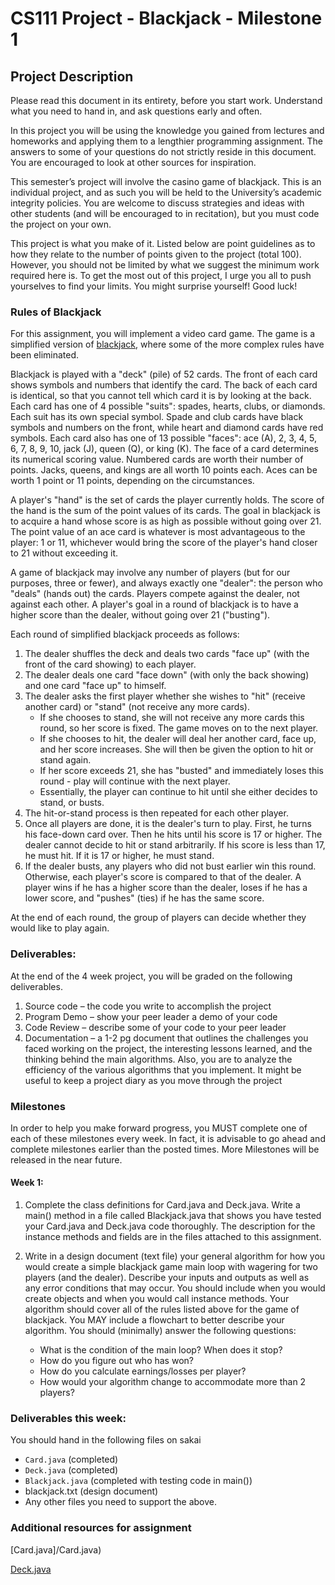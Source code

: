 # CS111 Project - Blackjack - Milestone 1

## Project Description

Please read this document in its entirety, before you start work. Understand what you need to hand in, and ask questions early and often.

In this project you will be using the knowledge you gained from lectures and homeworks and applying them to a lengthier programming assignment. The answers to some of your questions do not strictly reside in this document. You are encouraged to look at other sources for inspiration. 

This semester’s project will involve the casino game of blackjack. This is an individual project, and as such you will be held to the University’s academic integrity policies. You are welcome to discuss strategies and ideas with other students (and will be encouraged to in recitation), but you must code the project on your own.

This project is what you make of it. Listed below are point guidelines as to how they relate to the number of points given to the project (total 100). However, you should not be limited by what we suggest the minimum work required here is. To get the most out of this project, I urge you all to push yourselves to find your limits. You might surprise yourself! Good luck!

### Rules of Blackjack

For this assignment, you will implement a video card game. The game is a simplified version of [blackjack](https://en.wikipedia.org/wiki/Blackjack), where some of the more complex rules have been eliminated.

Blackjack is played with a "deck" (pile) of 52 cards. The front of each card shows symbols and numbers that identify the card. The back of each card is identical, so that you cannot tell which card it is by looking at the back. Each card has one of 4 possible "suits": spades, hearts, clubs, or diamonds. Each suit has its own special symbol. Spade and club cards have black symbols and numbers on the front, while heart and diamond cards have red symbols. Each card also has one of 13 possible "faces": ace (A), 2, 3, 4, 5, 6, 7, 8, 9, 10, jack (J), queen (Q), or king (K). The face of a card determines its numerical scoring value. Numbered cards are worth their number of points. Jacks, queens, and kings are all worth 10 points each. Aces can be worth 1 point or 11 points, depending on the circumstances.

A player's "hand" is the set of cards the player currently holds. The score of the hand is the sum of the point values of its cards. The goal in blackjack is to acquire a hand whose score is as high as possible without going over 21. The point value of an ace card is whatever is most advantageous to the player: 1 or 11, whichever would bring the score of the player's hand closer to 21 without exceeding it.

A game of blackjack may involve any number of players (but for our purposes, three or fewer), and always exactly one "dealer": the person who "deals" (hands out) the cards. Players compete against the dealer, not against each other. A player's goal in a round of blackjack is to have a higher score than the dealer, without going over 21 ("busting").

Each round of simplified blackjack proceeds as follows:

1. The dealer shuffles the deck and deals two cards "face up" (with the front of the card showing) to each player.
2. The dealer deals one card "face down" (with only the back showing) and one card "face up" to himself.
3. The dealer asks the first player whether she wishes to "hit" (receive another card) or "stand" (not receive any more cards).
    * If she chooses to stand, she will not receive any more cards this round, so her score is fixed. The game moves on to the next player.
    * If she chooses to hit, the dealer will deal her another card, face up, and her score increases. She will then be given the option to hit or stand again.
    * If her score exceeds 21, she has "busted" and immediately loses this round - play will continue with the next player.
    * Essentially, the player can continue to hit until she either decides to stand, or busts.
4. The hit-or-stand process is then repeated for each other player.
5. Once all players are done, it is the dealer's turn to play. First, he turns his face-down card over. Then he hits until his score is 17 or higher. The dealer cannot decide to hit or stand arbitrarily. If his score is less than 17, he must hit. If it is 17 or higher, he must stand.
6. If the dealer busts, any players who did not bust earlier win this round. Otherwise, each player's score is compared to that of the dealer. A player wins if he has a higher score than the dealer, loses if he has a lower score, and "pushes" (ties) if he has the same score.

At the end of each round, the group of players can decide whether they would like to play again.

### Deliverables:

At the end of the 4 week project, you will be graded on the following deliverables.

1. Source code – the code you write to accomplish the project
2. Program Demo – show your peer leader a demo of your code
3. Code Review – describe some of your code to your peer leader
4. Documentation – a 1-2 pg document that outlines the challenges you faced working on the project, the interesting lessons learned, and the thinking behind the main algorithms. Also, you are to analyze the efficiency of the various algorithms that you implement. It might be useful to keep a project diary as you move through the project

### Milestones

In order to help you make forward progress, you MUST complete one of each of these milestones every week. In fact, it is advisable to go ahead  and complete milestones earlier than the posted times. More Milestones will be released in the near future.

#### Week 1:

1. Complete the class definitions for Card.java and Deck.java. Write a main() method in a file called Blackjack.java that shows you have tested your Card.java and Deck.java code thoroughly. The description for the instance methods and fields are in the files attached to this assignment.

2. Write in a design document (text file) your general algorithm for how you would create a simple blackjack game main loop with wagering for two players (and the dealer). Describe your inputs and outputs as well as any error conditions that may occur. You should include when you would create objects and when you would call instance methods. Your algorithm should cover all of the rules listed above for the game of blackjack. You MAY include a flowchart to better describe your algorithm. You should (minimally) answer the following questions:
    * What is the condition of the main loop? When does it stop?
    * How do you figure out who has won?
    * How do you calculate earnings/losses per player?
    * How would your algorithm change to accommodate more than 2 players?

### Deliverables this week:

You should hand in the following files on sakai
* `Card.java` (completed)
* `Deck.java` (completed)
* `Blackjack.java` (completed with testing code in main())
* blackjack.txt (design document)
* Any other files you need to support the above.

### Additional resources for assignment

[Card.java]/Card.java)

[Deck.java](Deck.java)

